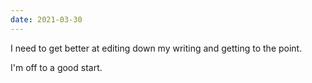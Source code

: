 ```yaml
---
date: 2021-03-30
---
```


I need to get better at editing down my writing and getting to the point.

I'm off to a good start.
